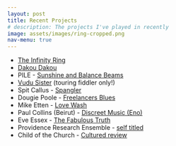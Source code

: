 ```yaml
---
layout: post
title: Recent Projects
# description: The projects I've played in recently
image: assets/images/ring-cropped.png
nav-menu: true
---
```


* [The Infinity Ring](https://theinfinityring.bandcamp.com/)
* [Dakou Dakou](https://dakoudakou.bandcamp.com/album/)
* PILE - [Sunshine and Balance Beams](https://pile.bandcamp.com/album/sunshine-and-balance-beams)
* [Vudu Sister](https://vudusister.bandcamp.com/) (touring fiddler only!)
* Spit Callus - [Spangler](https://platzmusic.bandcamp.com/track/spangler-by-spit-callus)
* Dougie Poole - [Freelancers Blues](https://dougiepoole.bandcamp.com/album/the-freelancers-blues) 
* Mike Etten -  [Love Wash](https://mike-etten.bandcamp.com/album/love-wash)
* Paul Collins (Beirut) - [Discreet Music (Eno)](https://www.cimiottirecs.com/shop/guess-work-performs-discreet-music-cim-014)
* Eve Essex - [The Fabulous Truth](https://eveessex.bandcamp.com/album/the-fabulous-truth)
* Providence Research Ensemble - [self titled](https://infrequentseams.bandcamp.com/album/the-music-of-j-p-a-falzone)
* Child of the Church - [Cultured review](https://www.culturedmag.com/article/2023/05/26/a-johann-sebastian-bach-cantata-gets-a-modern-makeover-in-manhattan/#gallery=698&img=10)


